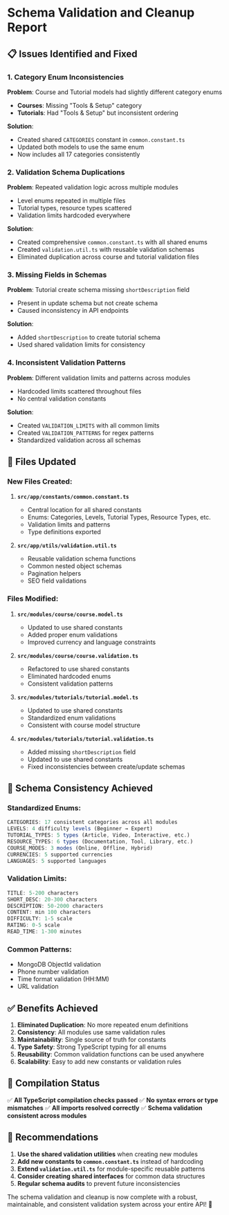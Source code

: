 # Schema Validation and Cleanup Report

## 📋 Issues Identified and Fixed

### 1. **Category Enum Inconsistencies**
**Problem**: Course and Tutorial models had slightly different category enums
- **Courses**: Missing "Tools & Setup" category
- **Tutorials**: Had "Tools & Setup" but inconsistent ordering

**Solution**: 
- Created shared `CATEGORIES` constant in `common.constant.ts`
- Updated both models to use the same enum
- Now includes all 17 categories consistently

### 2. **Validation Schema Duplications**
**Problem**: Repeated validation logic across multiple modules
- Level enums repeated in multiple files
- Tutorial types, resource types scattered
- Validation limits hardcoded everywhere

**Solution**:
- Created comprehensive `common.constant.ts` with all shared enums
- Created `validation.util.ts` with reusable validation schemas
- Eliminated duplication across course and tutorial validation files

### 3. **Missing Fields in Schemas**
**Problem**: Tutorial create schema missing `shortDescription` field
- Present in update schema but not create schema
- Caused inconsistency in API endpoints

**Solution**:
- Added `shortDescription` to create tutorial schema
- Used shared validation limits for consistency

### 4. **Inconsistent Validation Patterns**
**Problem**: Different validation limits and patterns across modules
- Hardcoded limits scattered throughout files
- No central validation constants

**Solution**:
- Created `VALIDATION_LIMITS` with all common limits
- Created `VALIDATION_PATTERNS` for regex patterns
- Standardized validation across all schemas

## 🔧 Files Updated

### New Files Created:
1. **`src/app/constants/common.constant.ts`**
   - Central location for all shared constants
   - Enums: Categories, Levels, Tutorial Types, Resource Types, etc.
   - Validation limits and patterns
   - Type definitions exported

2. **`src/app/utils/validation.util.ts`**
   - Reusable validation schema functions
   - Common nested object schemas
   - Pagination helpers
   - SEO field validations

### Files Modified:
1. **`src/modules/course/course.model.ts`**
   - Updated to use shared constants
   - Added proper enum validations
   - Improved currency and language constraints

2. **`src/modules/course/course.validation.ts`**
   - Refactored to use shared constants
   - Eliminated hardcoded enums
   - Consistent validation patterns

3. **`src/modules/tutorials/tutorial.model.ts`**
   - Updated to use shared constants
   - Standardized enum validations
   - Consistent with course model structure

4. **`src/modules/tutorials/tutorial.validation.ts`**
   - Added missing `shortDescription` field
   - Updated to use shared constants
   - Fixed inconsistencies between create/update schemas

## 🎯 Schema Consistency Achieved

### Standardized Enums:
```typescript
CATEGORIES: 17 consistent categories across all modules
LEVELS: 4 difficulty levels (Beginner → Expert)
TUTORIAL_TYPES: 5 types (Article, Video, Interactive, etc.)
RESOURCE_TYPES: 6 types (Documentation, Tool, Library, etc.)
COURSE_MODES: 3 modes (Online, Offline, Hybrid)
CURRENCIES: 5 supported currencies
LANGUAGES: 5 supported languages
```

### Validation Limits:
```typescript
TITLE: 5-200 characters
SHORT_DESC: 20-300 characters
DESCRIPTION: 50-2000 characters
CONTENT: min 100 characters
DIFFICULTY: 1-5 scale
RATING: 0-5 scale
READ_TIME: 1-300 minutes
```

### Common Patterns:
- MongoDB ObjectId validation
- Phone number validation
- Time format validation (HH:MM)
- URL validation

## ✅ Benefits Achieved

1. **Eliminated Duplication**: No more repeated enum definitions
2. **Consistency**: All modules use same validation rules
3. **Maintainability**: Single source of truth for constants
4. **Type Safety**: Strong TypeScript typing for all enums
5. **Reusability**: Common validation functions can be used anywhere
6. **Scalability**: Easy to add new constants or validation rules

## 🚀 Compilation Status

✅ **All TypeScript compilation checks passed**
✅ **No syntax errors or type mismatches**
✅ **All imports resolved correctly**
✅ **Schema validation consistent across modules**

## 📝 Recommendations

1. **Use the shared validation utilities** when creating new modules
2. **Add new constants to `common.constant.ts`** instead of hardcoding
3. **Extend `validation.util.ts`** for module-specific reusable patterns
4. **Consider creating shared interfaces** for common data structures
5. **Regular schema audits** to prevent future inconsistencies

The schema validation and cleanup is now complete with a robust, maintainable, and consistent validation system across your entire API! 🎉